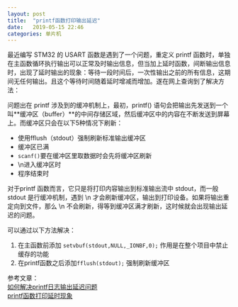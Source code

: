 ```yaml
---
layout: post
title:  "printf函数打印输出延迟"
date:   2019-05-15 22:46
categories: 单片机
---
```


最近编写 STM32 的 USART 函数是遇到了一个问题，重定义 printf 函数时，单独在主函数循环执行输出可以正常及时输出信息，但当加上延时函数，间断输出信息时，出现了延时输出的现象：等待一段时间后，一次性输出之前的所有信息，这期间无任何输出。且这个等待时间随着延时增减而增加。遂在网上查询到了解决方法：
<!--more-->
问题出在 printf 涉及到的缓冲机制上，最初，printf() 语句会把输出先发送到一个叫**缓冲区（buffer）**的中间存储区域，然后缓冲区中的内容在不断发送到屏幕上。而缓冲区只会在以下5种情况下刷新：

 - 使用fflush（stdout）强制刷新标准输出缓冲区 
 - 缓冲区已满 
 - `scanf()`要在缓冲区里取数据时会先将缓冲区刷新 
 - \n进入缓冲区时
 - 程序结束时

对于printf 函数而言，它只是将打印内容输出到标准输出流中 stdout，而一般 stdout 是行缓冲机制，遇到 \n 才会刷新缓冲区，输出到打印设备。如果将输出重定向到文件，那么 \n 不会刷新，得等到缓冲区满才刷新，这时候就会出现输出延迟的问题。

可以通过以下方法解决：

1. 在主函数前添加 `setvbuf(stdout,NULL,_IONBF,0);` 作用是在整个项目中禁止缓存的功能
2. 在printf函数之后添加`fflush(stdout);` 强制刷新缓冲区

参考文章：  
[如何解决printf日志输出延迟问题](https://blog.csdn.net/LuyaoYing001/article/details/79750905)  
[printf函数打印延时现象](https://blog.csdn.net/u011073673/article/details/81632783)






